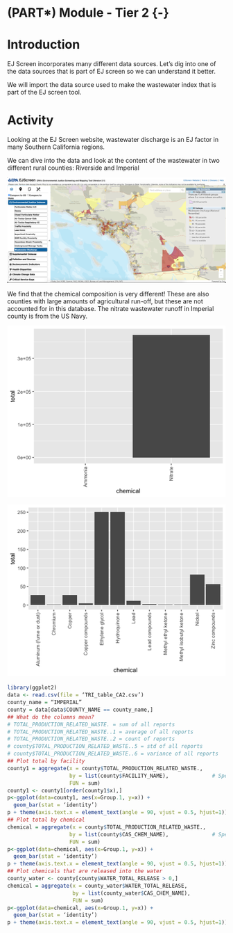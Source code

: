 # (PART\*) Module - Tier 2 {-}

# Introduction

EJ Screen incorporates many different data sources. Let’s dig into one of the data sources that is part of EJ screen so we can understand it better.

We will import the data source used to make the  wastewater index that is part of the EJ screen tool.

# Activity

Looking at the EJ Screen website, wastewater discharge is an EJ factor in many Southern California regions.

We can dive into the data and look at the content of the wastewater in two different rural counties: Riverside and Imperial

![](assets/ca_wastewater.png)

We find that the chemical composition is very different! These are also counties with large amounts of agricultural run-off, but these are not accounted for in this database. The nitrate wastewater runoff in Imperial county is from the US Navy.

![](assets/imperial.png)

![](assets/riverside.png)


```r
library(ggplot2)
data <- read.csv(file = ‘TRI_table_CA2.csv’)
county_name = “IMPERIAL”
county = data[data$COUNTY_NAME == county_name,]
## What do the columns mean?
# TOTAL_PRODUCTION_RELATED_WASTE. = sum of all reports
# TOTAL_PRODUCTION_RELATED_WASTE..1 = average of all reports
# TOTAL_PRODUCTION_RELATED_WASTE..2 = count of reports
# county$TOTAL_PRODUCTION_RELATED_WASTE..5 = std of all reports
# county$TOTAL_PRODUCTION_RELATED_WASTE..6 = variance of all reports
## Plot total by facility
county1 = aggregate(x = county$TOTAL_PRODUCTION_RELATED_WASTE.,                # Specify data column
                    by = list(county$FACILITY_NAME),              # Specify group indicator
                    FUN = sum)
county1 <- county1[order(county1$x),]
p<-ggplot(data=county1, aes(x=Group.1, y=x)) +
  geom_bar(stat = ‘identity’)
p + theme(axis.text.x = element_text(angle = 90, vjust = 0.5, hjust=1))
## Plot total by chemical
chemical = aggregate(x = county$TOTAL_PRODUCTION_RELATED_WASTE.,                # Specify data column
                    by = list(county$CAS_CHEM_NAME),              # Specify group indicator
                    FUN = sum)
p<-ggplot(data=chemical, aes(x=Group.1, y=x)) +
  geom_bar(stat = ‘identity’)
p + theme(axis.text.x = element_text(angle = 90, vjust = 0.5, hjust=1))
## Plot chemicals that are released into the water
county_water <- county[county$WATER_TOTAL_RELEASE > 0,]
chemical = aggregate(x = county_water$WATER_TOTAL_RELEASE,                # Specify data column
                     by = list(county_water$CAS_CHEM_NAME),              # Specify group indicator
                     FUN = sum)
p<-ggplot(data=chemical, aes(x=Group.1, y=x)) +
  geom_bar(stat = ‘identity’)
p + theme(axis.text.x = element_text(angle = 90, vjust = 0.5, hjust=1))
```

